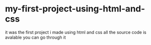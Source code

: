 # my-first-project-using-html-and-css
it was the first project i made using html and css all the source code is avalable you can go through it 

